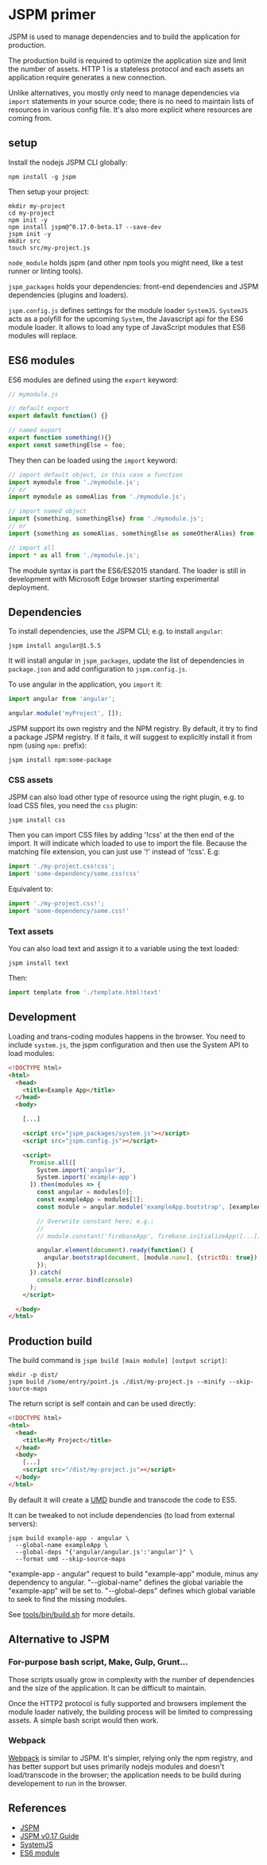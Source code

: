 # JSPM primer

JSPM is used to manage dependencies and to build the application for production.

The production build is required to optimize the application size and limit
the number of assets. HTTP 1 is a stateless protocol and each assets an
application require generates a new connection.

Unlike alternatives, you mostly only need to manage dependencies via `import`
statements in your source code; there is no need to maintain lists of resources
in various config file. It's also more explicit where resources are coming from.


## setup

Install the nodejs JSPM CLI globally:
```shell
npm install -g jspm
```

Then setup your project:
```shell
mkdir my-project
cd my-project
npm init -y
npm install jspm@^0.17.0-beta.17 --save-dev
jspm init -y
mkdir src
touch src/my-project.js
```

`node_module` holds jspm (and other npm tools you might need, like a test
runner or linting tools).

`jspm_packages` holds your dependencies: front-end dependencies and
JSPM dependencies (plugins and loaders).

`jspm.config.js` defines settings for the module loader `SystemJS`. `SystemJS`
acts as a polyfill for the upcoming `System`, the Javascript api for the ES6
module  loader. It allows to load any type of JavaScript modules that ES6
modules will replace.


## ES6 modules

ES6 modules are defined using the `export` keyword:
```js
// mymodule.js

// default export
export default function() {}

// named export
export function something(){}
export const somethingElse = foo;
```

They then can be loaded using the `import` keyword:
```js
// import default object, in this case a function
import mymodule from './mymodule.js';
// or
import mymodule as someAlias from './mymodule.js';

// import named object
import {something, somethingElse} from './mymodule.js';
// or
import {something as someAlias, somethingElse as someOtherAlias} from './mymodule.js';

// import all
import * as all from './mymodule.js';
```

The module syntax is part the ES6/ES2015 standard. The loader is still in
development with Microsoft Edge browser starting experimental deployment.


## Dependencies

To install dependencies, use the JSPM CLI; e.g. to install `angular`:
```shell
jspm install angular@1.5.5
```

It will install angular in `jspm_packages`, update the list of dependencies in
`package.json` and add configuration to `jspm.config.js`.

To use angular in the application, you `import` it:
```js
import angular from 'angular';

angular.module('myProject', []);
```

JSPM support its own registry and the NPM registry. By default, it try to find
a package JSPM registry. If it fails, it will suggest to explicitly install it
from npm (using `npm:` prefix):
```
jspm install npm:some-package
```


### CSS assets

JSPM can also load other type of resource using the right plugin, e.g. to load
CSS files, you need the `css` plugin:
```shell
jspm install css
```

Then you can import CSS files by adding '!css' at the then end of the import. It
will indicate which loaded to use to import the file. Because the matching
file extension, you can just use '!' instead of '!css'. E.g:
```js
import './my-project.css!css';
import 'some-dependency/some.css!css'
```

Equivalent to:
```js
import './my-project.css!';
import 'some-dependency/some.css!'
```


### Text assets

You can also load text and assign it to a variable using the text loaded:
```shell
jspm install text
```

Then:
```js
import template from './template.html!text'
```


## Development

Loading and trans-coding modules happens in the browser. You need to include
`system.js`, the jspm configuration and then use the System API to load modules:
```html
<!DOCTYPE html>
<html>
  <head>
    <title>Example App</title>
  </head>
  <body>

    [...]

    <script src="jspm_packages/system.js"></script>
    <script src="jspm.config.js"></script>

    <script>
      Promise.all([
        System.import('angular'),
        System.import('example-app')
      ]).then(modules => {
        const angular = modules[0];
        const exampleApp = modules[1];
        const module = angular.module('exampleApp.bootstrap', [exampleApp.module.name]);

        // Overwrite constant here; e.g.:
        //
        // module.constant('firebaseApp', firebase.initializeApp([...]));

        angular.element(document).ready(function() {
          angular.bootstrap(document, [module.name], {strictDi: true});
        });
      }).catch(
        console.error.bind(console)
      );
    </script>

  </body>
</html>
```


## Production build

The build command is `jspm build [main module] [output script]`:
```
mkdir -p dist/
jspm build /some/entry/point.js ./dist/my-project.js --minify --skip-source-maps
```

The return script is self contain and can be used directly:
```html
<!DOCTYPE html>
<html>
  <head>
    <title>My Project</title>
  </head>
  <body>
    [...]
    <script src="/dist/my-project.js"></script>
  </body>
</html>
```

By default it will create a [UMD](https://github.com/umdjs/umd) bundle and
transcode the code to ES5.

It can be tweaked to not include dependencies (to load from external servers):
```
jspm build example-app - angular \
  --global-name exampleApp \
  --global-deps "{'angular/angular.js':'angular'}" \
  --format umd --skip-source-maps
```

"example-app - angular" request to build "example-app" module, minus any
dependency to angular. "--global-name" defines the global variable the
"example-app" will be set to. "--global-deps" defines which global variable to
seek to find the missing modules.

See [tools/bin/build.sh](./tools/bin/build.sh) for more details.


## Alternative to JSPM

### For-purpose bash script, Make, Gulp, Grunt...

Those scripts usually grow in complexity with the number of dependencies and
the size of the application. It can be difficult to maintain.

Once the HTTP2 protocol is fully supported and browsers implement the module
loader natively, the building process will be limited to compressing assets.
A simple bash script would then work.


### Webpack

[Webpack](https://webpack.github.io/) is similar to JSPM. It's simpler, relying
only the npm registry, and has better support but uses primarily nodejs modules
and doesn't load/transcode in the browser; the application needs to be build
during developement to run in the browser.


## References

- [JSPM](http://jspm.io/)
- [JSPM v0.17 Guide](http://jspm.io/0.17-beta-guide/)
- [SystemJS](https://github.com/systemjs/systemjs)
- [ES6 module](http://exploringjs.com/es6/ch_modules.html)
